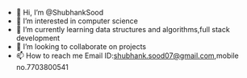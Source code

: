 - 👋 Hi, I’m @ShubhankSood
- 👀 I’m interested in computer science 
- 🌱 I’m currently learning data structures and algorithms,full stack development 
- 💞️ I’m looking to collaborate on projects 
- 📫 How to reach me Email ID:shubhank.sood07@gmail.com,mobile no.7703800541

<!---
ShubhankSood/ShubhankSood is a ✨ special ✨ repository because its `README.md` (this file) appears on your GitHub profile.
You can click the Preview link to take a look at your changes.
--->
